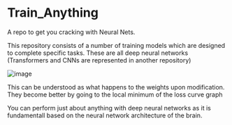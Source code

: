 # Train_Anything
A repo to get you cracking with Neural Nets.

This repository consists of a number of training models which are designed to complete specific tasks.
These are all deep neural networks (Transformers and CNNs are represented in another repository)

![image](https://github.com/Kiddu77/Train_Anything/assets/107888098/c659421d-59e1-4d12-99eb-a022eba7521f)

This can be understood as what happens to the weights upon modification.
They become better by going to the local minimum of the loss curve graph

You can perform just about anything with deep neural networks as it is fundamentall based on the neural network architecture of the brain.

